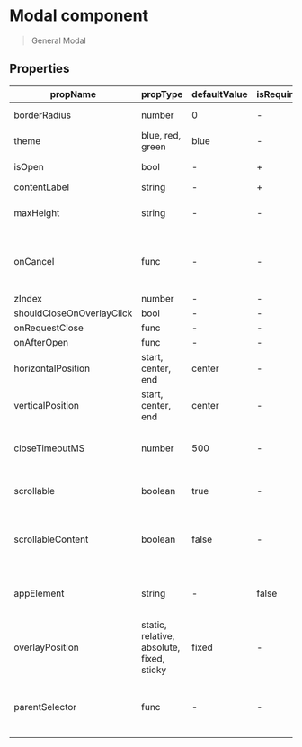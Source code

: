 # Modal component

> General Modal

## Properties

| propName | propType | defaultValue | isRequired | description |
|----------|----------|--------------|------------|-------------|
| borderRadius | number | 0 | - | Border radius of modal |
| theme | blue, red, green | blue | - | |
| isOpen | bool | - | + | Is the modal open or not |
| contentLabel | string | - | + |  |
| maxHeight | string | - | - | maxHeight of modal(when it has scrollableContent) |
| onCancel | func | - | - | Called when user presses the X on the top bar, or the cancel button on the footer |
| zIndex | number | - | - |  |
| shouldCloseOnOverlayClick | bool | - | - |  |
| onRequestClose | func | - | - |  |
| onAfterOpen | func | - | - |  |
| horizontalPosition | start, center, end | center | - | horizontal position of the modal |
| verticalPosition | start, center, end | center | - | vertical position of the modal |
| closeTimeoutMS | number | 500 | - | Number indicating the milliseconds to wait before closing the modal |
| scrollable | boolean | true | - | Specifies if modal portal supports scroll |
| scrollableContent | boolean | false | - | Specifies if modal content should become scrollable when modal size will fit the window |
| appElement | string | - | false | selector spcifying where to apply the aria-hidden attribute  |
| overlayPosition | static, relative, absolute, fixed, sticky | fixed | - | css position of the modal overlay |
| parentSelector | func | - | - | A function that returns a DOM element on which the modal should be appended to |
